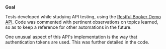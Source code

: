 **Goal**

Tests developed while studying API testing, using the [Restful Booker Demo API](https://restful-booker.herokuapp.com).
Code was commented with pertinent observations on topics learned, so as to keep a reference for other automations in the future.

One unusual aspect of this API's implementation is the way that authentication tokens are used. This was further detailed in the code.